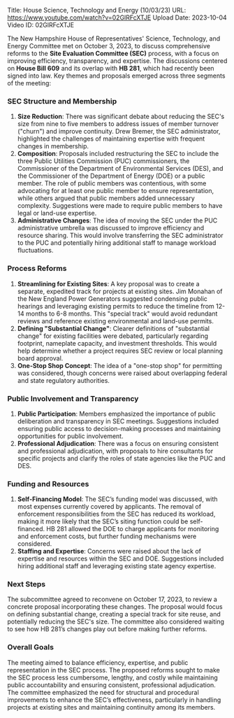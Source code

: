 Title: House Science, Technology and Energy (10/03/23)
URL: https://www.youtube.com/watch?v=02GlRFcXTJE
Upload Date: 2023-10-04
Video ID: 02GlRFcXTJE

The New Hampshire House of Representatives' Science, Technology, and Energy Committee met on October 3, 2023, to discuss comprehensive reforms to the **Site Evaluation Committee (SEC)** process, with a focus on improving efficiency, transparency, and expertise. The discussions centered on **House Bill 609** and its overlap with **HB 281**, which had recently been signed into law. Key themes and proposals emerged across three segments of the meeting:

### **SEC Structure and Membership**
1. **Size Reduction**: There was significant debate about reducing the SEC's size from nine to five members to address issues of member turnover ("churn") and improve continuity. Drew Bremer, the SEC administrator, highlighted the challenges of maintaining expertise with frequent changes in membership.
2. **Composition**: Proposals included restructuring the SEC to include the three Public Utilities Commission (PUC) commissioners, the Commissioner of the Department of Environmental Services (DES), and the Commissioner of the Department of Energy (DOE) or a public member. The role of public members was contentious, with some advocating for at least one public member to ensure representation, while others argued that public members added unnecessary complexity. Suggestions were made to require public members to have legal or land-use expertise.
3. **Administrative Changes**: The idea of moving the SEC under the PUC administrative umbrella was discussed to improve efficiency and resource sharing. This would involve transferring the SEC administrator to the PUC and potentially hiring additional staff to manage workload fluctuations.

### **Process Reforms**
1. **Streamlining for Existing Sites**: A key proposal was to create a separate, expedited track for projects at existing sites. Jim Monahan of the New England Power Generators suggested condensing public hearings and leveraging existing permits to reduce the timeline from 12-14 months to 6-8 months. This "special track" would avoid redundant reviews and reference existing environmental and land-use permits.
2. **Defining "Substantial Change"**: Clearer definitions of "substantial change" for existing facilities were debated, particularly regarding footprint, nameplate capacity, and investment thresholds. This would help determine whether a project requires SEC review or local planning board approval.
3. **One-Stop Shop Concept**: The idea of a "one-stop shop" for permitting was considered, though concerns were raised about overlapping federal and state regulatory authorities.

### **Public Involvement and Transparency**
1. **Public Participation**: Members emphasized the importance of public deliberation and transparency in SEC meetings. Suggestions included ensuring public access to decision-making processes and maintaining opportunities for public involvement.
2. **Professional Adjudication**: There was a focus on ensuring consistent and professional adjudication, with proposals to hire consultants for specific projects and clarify the roles of state agencies like the PUC and DES.

### **Funding and Resources**
1. **Self-Financing Model**: The SEC’s funding model was discussed, with most expenses currently covered by applicants. The removal of enforcement responsibilities from the SEC has reduced its workload, making it more likely that the SEC’s siting function could be self-financed. HB 281 allowed the DOE to charge applicants for monitoring and enforcement costs, but further funding mechanisms were considered.
2. **Staffing and Expertise**: Concerns were raised about the lack of expertise and resources within the SEC and DOE. Suggestions included hiring additional staff and leveraging existing state agency expertise.

### **Next Steps**
The subcommittee agreed to reconvene on October 17, 2023, to review a concrete proposal incorporating these changes. The proposal would focus on defining substantial change, creating a special track for site reuse, and potentially reducing the SEC's size. The committee also considered waiting to see how HB 281’s changes play out before making further reforms.

### **Overall Goals**
The meeting aimed to balance efficiency, expertise, and public representation in the SEC process. The proposed reforms sought to make the SEC process less cumbersome, lengthy, and costly while maintaining public accountability and ensuring consistent, professional adjudication. The committee emphasized the need for structural and procedural improvements to enhance the SEC’s effectiveness, particularly in handling projects at existing sites and maintaining continuity among its members.